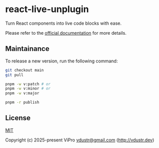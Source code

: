 # react-live-unplugin

Turn React components into live code blocks with ease.

Please refer to the [official documentation](https://vdustr.dev/react-live-unplugin) for more details.

## Maintainance

To release a new version, run the following command:

```bash
git checkout main
git pull

pnpm -w v:patch # or
pnpm -w v:minor # or
pnpm -w v:major

pnpm -r publish
```

## License

[MIT](./LICENSE)

Copyright (c) 2025-present ViPro <vdustr@gmail.com> (<http://vdustr.dev>)
